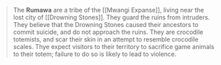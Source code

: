 > The **Rumawa** are a tribe of the [[Mwangi Expanse]], living near the lost city of [[Drowning Stones]]. They guard the ruins from intruders. They believe that the Drowning Stones caused their ancestors to commit suicide, and do not approach the ruins.
> They are crocodile totemists, and scar their skin in an attempt to resemble crocodile scales. Thye expect visitors to their territory to sacrifice game animals to their totem; failure to do so is likely to lead to violence.







